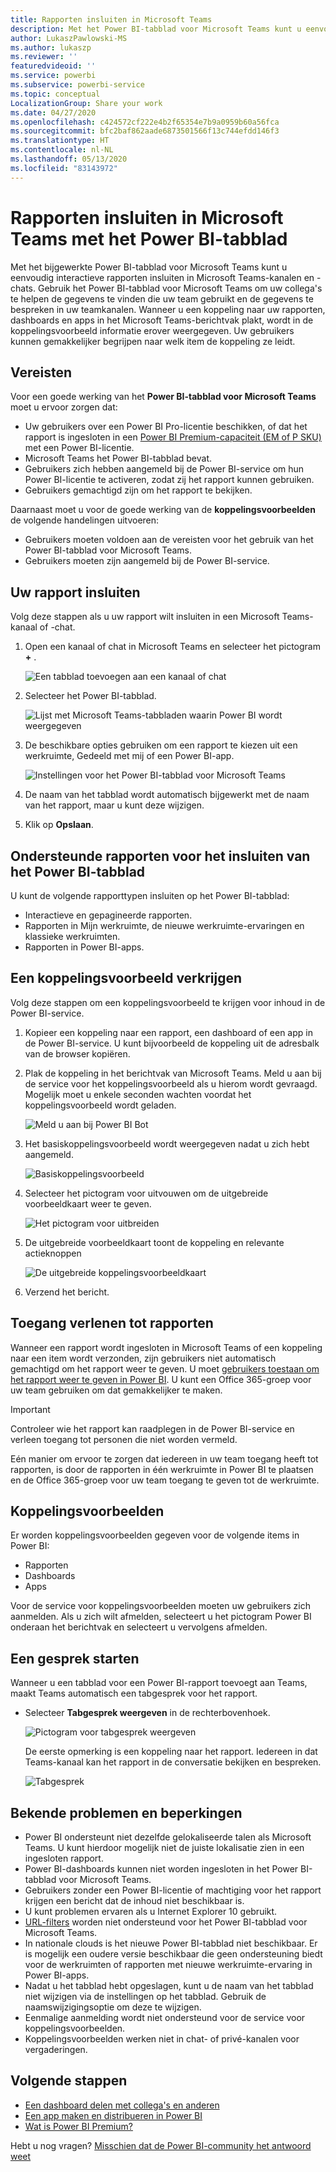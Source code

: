 ```yaml
---
title: Rapporten insluiten in Microsoft Teams
description: Met het Power BI-tabblad voor Microsoft Teams kunt u eenvoudig interactieve rapporten insluiten in kanalen en chats.
author: LukaszPawlowski-MS
ms.author: lukaszp
ms.reviewer: ''
featuredvideoid: ''
ms.service: powerbi
ms.subservice: powerbi-service
ms.topic: conceptual
LocalizationGroup: Share your work
ms.date: 04/27/2020
ms.openlocfilehash: c424572cf222e4b2f65354e7b9a0959b60a56fca
ms.sourcegitcommit: bfc2baf862aade6873501566f13c744efdd146f3
ms.translationtype: HT
ms.contentlocale: nl-NL
ms.lasthandoff: 05/13/2020
ms.locfileid: "83143972"
---
```

# <a name="embed-reports-in-microsoft-teams-with-the-power-bi-tab"></a>Rapporten insluiten in Microsoft Teams met het Power BI-tabblad

Met het bijgewerkte Power BI-tabblad voor Microsoft Teams kunt u eenvoudig interactieve rapporten insluiten in Microsoft Teams-kanalen en -chats. Gebruik het Power BI-tabblad voor Microsoft Teams om uw collega's te helpen de gegevens te vinden die uw team gebruikt en de gegevens te bespreken in uw teamkanalen.  Wanneer u een koppeling naar uw rapporten, dashboards en apps in het Microsoft Teams-berichtvak plakt, wordt in de koppelingsvoorbeeld informatie erover weergegeven. Uw gebruikers kunnen gemakkelijker begrijpen naar welk item de koppeling ze leidt.

## <a name="requirements"></a>Vereisten

Voor een goede werking van het **Power BI-tabblad voor Microsoft Teams** moet u ervoor zorgen dat:

- Uw gebruikers over een Power BI Pro-licentie beschikken, of dat het rapport is ingesloten in een [Power BI Premium-capaciteit (EM of P SKU)](../admin/service-premium-what-is.md) met een Power BI-licentie.
- Microsoft Teams het Power BI-tabblad bevat.
- Gebruikers zich hebben aangemeld bij de Power BI-service om hun Power BI-licentie te activeren, zodat zij het rapport kunnen gebruiken.
- Gebruikers gemachtigd zijn om het rapport te bekijken.

Daarnaast moet u voor de goede werking van de **koppelingsvoorbeelden** de volgende handelingen uitvoeren:
- Gebruikers moeten voldoen aan de vereisten voor het gebruik van het Power BI-tabblad voor Microsoft Teams.
- Gebruikers moeten zijn aangemeld bij de Power BI-service. 


## <a name="embed-your-report"></a>Uw rapport insluiten

Volg deze stappen als u uw rapport wilt insluiten in een Microsoft Teams-kanaal of -chat.

1. Open een kanaal of chat in Microsoft Teams en selecteer het pictogram **+** .

    ![Een tabblad toevoegen aan een kanaal of chat](media/service-embed-report-microsoft-teams/service-embed-report-microsoft-teams-add.png)

2. Selecteer het Power BI-tabblad.

    ![Lijst met Microsoft Teams-tabbladen waarin Power BI wordt weergegeven](media/service-embed-report-microsoft-teams/service-embed-report-microsoft-teams-tab.png)

3. De beschikbare opties gebruiken om een rapport te kiezen uit een werkruimte, Gedeeld met mij of een Power BI-app.

    ![Instellingen voor het Power BI-tabblad voor Microsoft Teams](media/service-embed-report-microsoft-teams/service-embed-report-microsoft-teams-tab-settings.png)

4. De naam van het tabblad wordt automatisch bijgewerkt met de naam van het rapport, maar u kunt deze wijzigen. 

5. Klik op **Opslaan**.

## <a name="supported-reports-for-embedding-the-power-bi-tab"></a>Ondersteunde rapporten voor het insluiten van het Power BI-tabblad
U kunt de volgende rapporttypen insluiten op het Power BI-tabblad:

- Interactieve en gepagineerde rapporten.
- Rapporten in Mijn werkruimte, de nieuwe werkruimte-ervaringen en klassieke werkruimten.
- Rapporten in Power BI-apps.

## <a name="get-a-link-preview"></a>Een koppelingsvoorbeeld verkrijgen

Volg deze stappen om een koppelingsvoorbeeld te krijgen voor inhoud in de Power BI-service.

1. Kopieer een koppeling naar een rapport, een dashboard of een app in de Power BI-service. U kunt bijvoorbeeld de koppeling uit de adresbalk van de browser kopiëren.

2. Plak de koppeling in het berichtvak van Microsoft Teams. Meld u aan bij de service voor het koppelingsvoorbeeld als u hierom wordt gevraagd. Mogelijk moet u enkele seconden wachten voordat het koppelingsvoorbeeld wordt geladen.

    ![Meld u aan bij Power BI Bot](media/service-embed-report-microsoft-teams/service-teams-link-preview-sign-in-needed.png)

3. Het basiskoppelingsvoorbeeld wordt weergegeven nadat u zich hebt aangemeld.

    ![Basiskoppelingsvoorbeeld](media/service-embed-report-microsoft-teams/service-teams-link-preview-basic.png)

4. Selecteer het pictogram voor uitvouwen om de uitgebreide voorbeeldkaart weer te geven.

    ![Het pictogram voor uitbreiden](media/service-embed-report-microsoft-teams/service-teams-link-preview-expand-icon.png)

5. De uitgebreide voorbeeldkaart toont de koppeling en relevante actieknoppen

    ![De uitgebreide koppelingsvoorbeeldkaart](media/service-embed-report-microsoft-teams/service-teams-link-preview-nice-card.png)

6. Verzend het bericht.



## <a name="grant-access-to-reports"></a>Toegang verlenen tot rapporten

Wanneer een rapport wordt ingesloten in Microsoft Teams of een koppeling naar een item wordt verzonden, zijn gebruikers niet automatisch gemachtigd om het rapport weer te geven. U moet [gebruikers toestaan om het rapport weer te geven in Power BI](service-share-dashboards.md). U kunt een Office 365-groep voor uw team gebruiken om dat gemakkelijker te maken. 

> [!IMPORTANT]
> Controleer wie het rapport kan raadplegen in de Power BI-service en verleen toegang tot personen die niet worden vermeld.

Eén manier om ervoor te zorgen dat iedereen in uw team toegang heeft tot rapporten, is door de rapporten in één werkruimte in Power BI te plaatsen en de Office 365-groep voor uw team toegang te geven tot de werkruimte.

## <a name="link-previews"></a>Koppelingsvoorbeelden 

Er worden koppelingsvoorbeelden gegeven voor de volgende items in Power BI:
- Rapporten
- Dashboards
- Apps

Voor de service voor koppelingsvoorbeelden moeten uw gebruikers zich aanmelden. Als u zich wilt afmelden, selecteert u het pictogram Power BI onderaan het berichtvak en selecteert u vervolgens afmelden.

## <a name="start-a-conversation"></a>Een gesprek starten

Wanneer u een tabblad voor een Power BI-rapport toevoegt aan Teams, maakt Teams automatisch een tabgesprek voor het rapport. 

- Selecteer **Tabgesprek weergeven** in de rechterbovenhoek.

    ![Pictogram voor tabgesprek weergeven](media/service-embed-report-microsoft-teams/power-bi-teams-conversation-icon.png)

    De eerste opmerking is een koppeling naar het rapport. Iedereen in dat Teams-kanaal kan het rapport in de conversatie bekijken en bespreken.

    ![Tabgesprek](media/service-embed-report-microsoft-teams/power-bi-teams-conversation-tab.png)

## <a name="known-issues-and-limitations"></a>Bekende problemen en beperkingen

- Power BI ondersteunt niet dezelfde gelokaliseerde talen als Microsoft Teams. U kunt hierdoor mogelijk niet de juiste lokalisatie zien in een ingesloten rapport.
- Power BI-dashboards kunnen niet worden ingesloten in het Power BI-tabblad voor Microsoft Teams.
- Gebruikers zonder een Power BI-licentie of machtiging voor het rapport krijgen een bericht dat de inhoud niet beschikbaar is.
- U kunt problemen ervaren als u Internet Explorer 10 gebruikt. <!--You can look at the [browsers support for Power BI](../consumer/end-user-browsers.md) and for [Office 365](https://products.office.com/office-system-requirements#Browsers-section). -->
- [URL-filters](service-url-filters.md) worden niet ondersteund voor het Power BI-tabblad voor Microsoft Teams.
- In nationale clouds is het nieuwe Power BI-tabblad niet beschikbaar. Er is mogelijk een oudere versie beschikbaar die geen ondersteuning biedt voor de werkruimten of rapporten met nieuwe werkruimte-ervaring in Power BI-apps. 
- Nadat u het tabblad hebt opgeslagen, kunt u de naam van het tabblad niet wijzigen via de instellingen op het tabblad. Gebruik de naamswijzigingsoptie om deze te wijzigen.
- Eenmalige aanmelding wordt niet ondersteund voor de service voor koppelingsvoorbeelden.
- Koppelingsvoorbeelden werken niet in chat- of privé-kanalen voor vergaderingen.

## <a name="next-steps"></a>Volgende stappen
- [Een dashboard delen met collega's en anderen](service-share-dashboards.md)  
- [Een app maken en distribueren in Power BI](service-create-distribute-apps.md)  
- [Wat is Power BI Premium?](../admin/service-premium-what-is.md)

Hebt u nog vragen? [Misschien dat de Power BI-community het antwoord weet](https://community.powerbi.com/)
